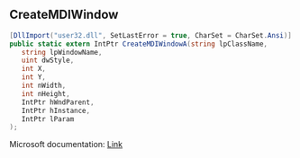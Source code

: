 ## CreateMDIWindow

```csharp
[DllImport("user32.dll", SetLastError = true, CharSet = CharSet.Ansi)]
public static extern IntPtr CreateMDIWindowA(string lpClassName,
   string lpWindowName,
   uint dwStyle,
   int X,
   int Y,
   int nWidth,
   int nHeight,
   IntPtr hWndParent,
   IntPtr hInstance,
   IntPtr lParam
);
```

Microsoft documentation: [Link](https://docs.microsoft.com/en-us/windows/win32/api/winuser/nf-winuser-createmdiwindowa)
